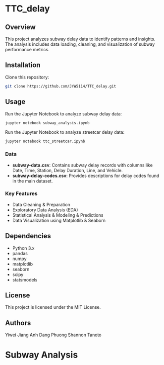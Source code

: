 # TTC_delay

## Overview
This project analyzes subway delay data to identify patterns and insights. The analysis includes data loading, cleaning, and visualization of subway performance metrics.

## Installation
Clone this repository:
   ```bash
   git clone https://github.com/JYW5114/TTC_delay.git
   ```


## Usage
Run the Jupyter Notebook to analyze subway delay data:
```bash
jupyter notebook subway_analysis.ipynb
```
Run the Jupyter Notebook to analyze streetcar delay data:
```bash
jupyter notebook ttc_streetcar.ipynb
```

### Data
- **subway-data.csv**: Contains subway delay records with columns like Date, Time, Station, Delay Duration, Line, and Vehicle.
- **subway-delay-codes.csv**: Provides descriptions for delay codes found in the main dataset.

### Key Features
- Data Cleaning & Preparation
- Exploratory Data Analysis (EDA)
- Statistical Analysis & Modeling & Predictions
- Data Visualization using Matplotlib & Seaborn

## Dependencies
- Python 3.x
- pandas
- numpy
- matplotlib
- seaborn
- scipy
- statsmodels

## License
This project is licensed under the MIT License.

## Authors
Yiwei Jiang
Anh Dang Phuong
Shannon Tanoto

# Subway Analysis
